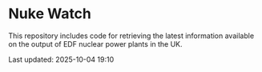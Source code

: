 # Nuke Watch

This repository includes code for retrieving the latest information available on the output of EDF nuclear power plants in the UK.

Last updated: 2025-10-04 19:10